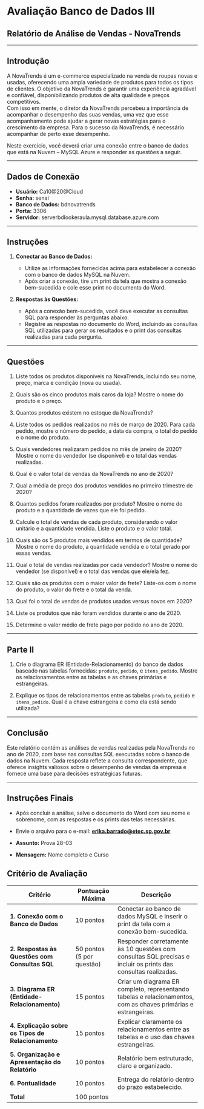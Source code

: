 # Avaliação Banco de Dados III  

## Relatório de Análise de Vendas - NovaTrends

---

## Introdução

A NovaTrends é um e-commerce especializado na venda de roupas novas e usadas, oferecendo uma ampla variedade de produtos para todos os tipos de clientes. O objetivo da NovaTrends é garantir uma experiência agradável e confiável, disponibilizando produtos de alta qualidade e preços competitivos.  
Com isso em mente, o diretor da NovaTrends percebeu a importância de acompanhar o desempenho das suas vendas, uma vez que esse acompanhamento pode ajudar a gerar novas estratégias para o crescimento da empresa. Para o sucesso da NovaTrends, é necessário acompanhar de perto esse desempenho.  

Neste exercício, você deverá criar uma conexão entre o banco de dados que está na Nuvem – MySQL Azure e responder as questões a seguir.

---

## Dados de Conexão

- **Usuário:** Ca10@20@Cloud  
- **Senha:** senai
- **Banco de Dados:** bdnovatrends  
- **Porta:** 3306  
- **Servidor:** serverbdlookeraula.mysql.database.azure.com

---

## Instruções

1. **Conectar ao Banco de Dados:**  
   - Utilize as informações fornecidas acima para estabelecer a conexão com o banco de dados MySQL na Nuvem.  
   - Após criar a conexão, tire um print da tela que mostra a conexão bem-sucedida e cole esse print no documento do Word.

2. **Respostas às Questões:**  
   - Após a conexão bem-sucedida, você deve executar as consultas SQL para responder às perguntas abaixo.  
   - Registre as respostas no documento do Word, incluindo as consultas SQL utilizadas para gerar os resultados e o print das consultas realizadas para cada pergunta.

---

## Questões

1. Liste todos os produtos disponíveis na NovaTrends, incluindo seu nome, preço, marca e condição (nova ou usada).

2. Quais são os cinco produtos mais caros da loja? Mostre o nome do produto e o preço.

3. Quantos produtos existem no estoque da NovaTrends?

4. Liste todos os pedidos realizados no mês de março de 2020. Para cada pedido, mostre o número do pedido, a data da compra, o total do pedido e o nome do produto.

5. Quais vendedores realizaram pedidos no mês de janeiro de 2020? Mostre o nome do vendedor (se disponível) e o total das vendas realizadas.

6. Qual é o valor total de vendas da NovaTrends no ano de 2020?

7. Qual a média de preço dos produtos vendidos no primeiro trimestre de 2020?

8. Quantos pedidos foram realizados por produto? Mostre o nome do produto e a quantidade de vezes que ele foi pedido.

9. Calcule o total de vendas de cada produto, considerando o valor unitário e a quantidade vendida. Liste o produto e o valor total.

10. Quais são os 5 produtos mais vendidos em termos de quantidade? Mostre o nome do produto, a quantidade vendida e o total gerado por essas vendas.

11. Qual o total de vendas realizadas por cada vendedor? Mostre o nome do vendedor (se disponível) e o total das vendas que ele/ela fez.

12. Quais são os produtos com o maior valor de frete? Liste-os com o nome do produto, o valor do frete e o total da venda.

13. Qual foi o total de vendas de produtos usados versus novos em 2020?

14. Liste os produtos que não foram vendidos durante o ano de 2020.

15. Determine o valor médio de frete pago por pedido no ano de 2020.

---

## Parte II

1. Crie o diagrama ER (Entidade-Relacionamento) do banco de dados baseado nas tabelas fornecidas: `produto`, `pedido`, e `itens_pedido`. Mostre os relacionamentos entre as tabelas e as chaves primárias e estrangeiras.

2. Explique os tipos de relacionamentos entre as tabelas `produto`, `pedido` e `itens_pedido`. Qual é a chave estrangeira e como ela está sendo utilizada?

---

## Conclusão  

Este relatório contém as análises de vendas realizadas pela NovaTrends no ano de 2020, com base nas consultas SQL executadas sobre o banco de dados na Nuvem. Cada resposta reflete a consulta correspondente, que oferece insights valiosos sobre o desempenho de vendas da empresa e fornece uma base para decisões estratégicas futuras.

---

## Instruções Finais

- Após concluir a análise, salve o documento do Word com seu nome e sobrenome, com as respostas e os prints das telas necessárias.  
- Envie o arquivo para o e-mail: **[erika.barrado@etec.sp.gov.br](erika.barrado@etec.sp.gov.br])**

- **Assunto:** Prova 28-03
- **Mensagem:** Nome completo e Curso

## Critério de Avaliação

| **Critério**                                       | **Pontuação Máxima** | **Descrição**                                                                                               |
|----------------------------------------------------|----------------------|------------------------------------------------------------------------------------------------------------|
| **1. Conexão com o Banco de Dados**                | 10 pontos            | Conectar ao banco de dados MySQL e inserir o print da tela com a conexão bem-sucedida.                      |
| **2. Respostas às Questões com Consultas SQL**     | 50 pontos (5 por questão) | Responder corretamente às 10 questões com consultas SQL precisas e incluir os prints das consultas realizadas. |
| **3. Diagrama ER (Entidade-Relacionamento)**       | 15 pontos            | Criar um diagrama ER completo, representando tabelas e relacionamentos, com as chaves primárias e estrangeiras. |
| **4. Explicação sobre os Tipos de Relacionamento** | 15 pontos            | Explicar claramente os relacionamentos entre as tabelas e o uso das chaves estrangeiras.                    |
| **5. Organização e Apresentação do Relatório**     | 10 pontos            | Relatório bem estruturado, claro e organizado.                                                              |
| **6. Pontualidade**                                | 10 pontos            | Entrega do relatório dentro do prazo estabelecido.                                                          |
| **Total**                                          | 100 pontos           |                                               |